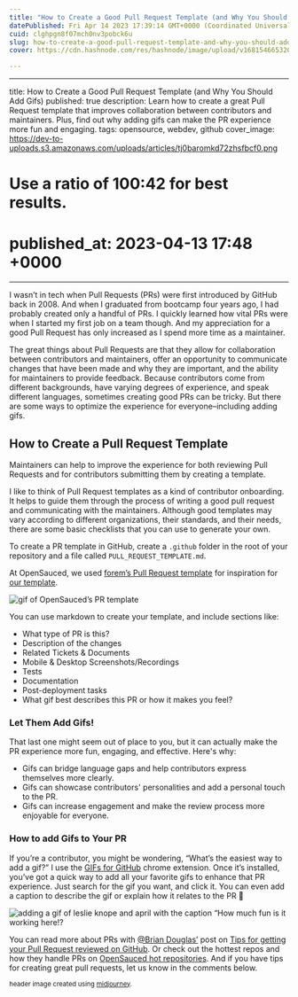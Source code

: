 ```yaml
---
title: "How to Create a Good Pull Request Template (and Why You Should Add Gifs)"
datePublished: Fri Apr 14 2023 17:39:14 GMT+0000 (Coordinated Universal Time)
cuid: clghpgn8f07mch0nv3pobck6u
slug: how-to-create-a-good-pull-request-template-and-why-you-should-add-gifs
cover: https://cdn.hashnode.com/res/hashnode/image/upload/v1681546653203/e917e705-5422-4bd9-849a-140849c76018.jpeg

---
```


---
title:  How to Create a Good Pull Request Template (and Why You Should Add Gifs)
published: true
description: Learn how to create a great Pull Request template that improves collaboration between contributors and maintainers. Plus, find out why adding gifs can make the PR experience more fun and engaging.
tags: opensource, webdev, github
cover_image: https://dev-to-uploads.s3.amazonaws.com/uploads/articles/tj0baromkd72zhsfbcf0.png
# Use a ratio of 100:42 for best results.
# published_at: 2023-04-13 17:48 +0000
---
I wasn’t in tech when Pull Requests (PRs) were first introduced by GitHub back in 2008. And when I graduated from bootcamp four years ago, I had probably created only a handful of PRs. I quickly learned how vital PRs were when I started my first job on a team though. And my appreciation for a good Pull Request has only increased as I spend more time as a maintainer.

The great things about Pull Requests are that they allow for collaboration between contributors and maintainers, offer an opportunity to communicate changes that have been made and why they are important, and the ability for maintainers to provide feedback. Because contributors come from different backgrounds, have varying degrees of experience, and speak different languages, sometimes creating good PRs can be tricky. But there are some ways to optimize the experience for everyone–including adding gifs.

## How to Create a Pull Request Template 
Maintainers can help to improve the experience for both reviewing Pull Requests and for contributors submitting them by creating a template. 

I like to think of Pull Request templates as a kind of contributor onboarding. It helps to guide them through the process of writing a good pull request and communicating with the maintainers. Although good templates may vary according to different organizations, their standards, and their needs, there are some basic checklists that you can use to generate your own.

To create a PR template in GitHub, create a `.github` folder in the root of your repository and a file called `PULL_REQUEST_TEMPLATE.md`. 

At OpenSauced, we used [forem’s Pull Request template](https://github.com/forem/forem/blob/main/.github/PULL_REQUEST_TEMPLATE.md) for inspiration for 
[our template](https://github.com/open-sauced/.github/blob/main/.github/PULL_REQUEST_TEMPLATE.md).


![gif of OpenSauced’s PR template](https://dev-to-uploads.s3.amazonaws.com/uploads/articles/42la8o8k1ej48kx9evvf.gif
)

You can use markdown to create your template, and include sections like:

- What type of PR is this?
- Description of the changes
- Related Tickets & Documents
- Mobile & Desktop Screenshots/Recordings
- Tests 
- Documentation
- Post-deployment tasks
- What gif best describes this PR or how it makes you feel?

### Let Them Add Gifs!
That last one might seem out of place to you, but it can actually make the PR experience more fun, engaging, and effective. Here's why:

- Gifs can bridge language gaps and help contributors express themselves more clearly.
- Gifs can showcase contributors' personalities and add a personal touch to the PR.
- Gifs can increase engagement and make the review process more enjoyable for everyone.
 
### How to add Gifs to Your PR
If you’re a contributor, you might be wondering, “What’s the easiest way to add a gif?” I use the [GIFs for GitHub](https://chrome.google.com/webstore/detail/gifs-for-github/dkgjnpbipbdaoaadbdhpiokaemhlphep/related?hl=en) chrome extension. Once it’s installed, you’ve got a quick way to add all your favorite gifs to enhance that PR experience. Just search for the gif you want, and click it. You can even add a caption to describe the gif or explain how it relates to the PR 👏

![adding a gif of leslie knope and april with the caption “How much fun is it working here!?](https://cdn.hashnode.com/res/hashnode/image/upload/v1681546651166/8ea8af35-5cd6-497d-bff3-3432fbe590a1.gif) 

You can read more about PRs with [@Brian Douglas’](https://dev.to/bdougieyo) post on [Tips for getting your Pull Request reviewed on GitHub](https://dev.to/opensauced/tip-for-getting-your-pull-request-reviewed-on-github-2b7c). Or check out the hottest repos and how they handle PRs on [OpenSauced hot repositories](https://hot.opensauced.pizza/). And if you have tips for creating great pull requests, let us know in the comments below. 

<small>header image created using [midjourney](https://www.midjourney.com/app/jobs/53c570b9-3cc2-48c5-9fe0-8d855cfbeb34/).</small>




